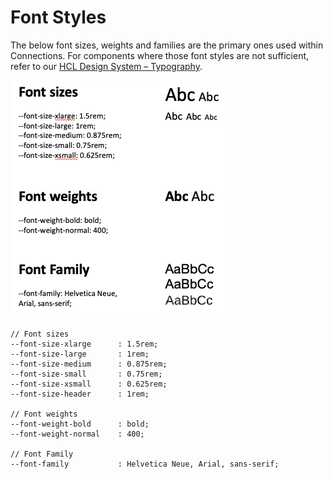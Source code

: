 # Font Styles

The below font sizes, weights and families are the primary ones used within Connections. For components where those font styles are not sufficient, refer to our [HCL Design System – Typography](internal-link-redacted).

![Font Styles](font-styles.png "Font Styles")

```
// Font sizes
--font-size-xlarge      : 1.5rem;
--font-size-large       : 1rem;
--font-size-medium      : 0.875rem;
--font-size-small       : 0.75rem;
--font-size-xsmall      : 0.625rem;
--font-size-header      : 1rem;

// Font weights
--font-weight-bold      : bold; 
--font-weight-normal    : 400;

// Font Family
--font-family           : Helvetica Neue, Arial, sans-serif; 
```
